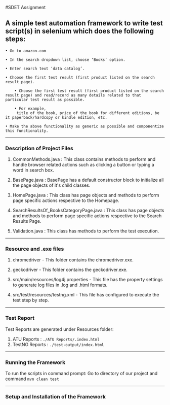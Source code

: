 #SDET Assignment

## A simple test automation framework to write test script(s) in selenium which does the following steps:
  
	• Go to amazon.com   
		
	• In the search dropdown list, choose ‘Books’ option.   
	
	• Enter search text ‘data catalog’.  
	
	• Choose the first test result (first product listed on the search result page).  
	
		• Choose the first test result (first product listed on the search result page) and read/record as many details related to that particular test result as possible.  
		
		• For example, 
		 title of the book, price of the book for different editions, be it paperback/hardcopy or kindle edition, etc.   
	
	• Make the above functionality as generic as possible and componentize this functionality. 
	
------------------------------------------------------------------------

### Description of Project Files

1. 	CommonMethods.java : This class contains methods to perform and handle browser related actions such as clicking a button or typing a word in search box. 

2. 	BasePage.java : BasePage has a default constructor block to initialize all the page objects of it's child classes. 

3. 	HomePage.java : This class has page objects and methods to perform page specific actions respective to the Homepage. 

4. 	SearchResultsOf_BooksCategoryPage.java : This class has page objects and methods to perform page specific actions respective to the Search Results Page. 

5.	Validation.java	: This class has methods to perform the test execution. 

------------------------------------------------------------------------

### Resource and .exe files

1. chromedriver - This folder contains the chromedriver.exe.

2. geckodriver - This folder contains the geckodriver.exe.

3. src/main/resources/log4j.properties - This file has the property settings to generate log files in .log and .html formats.

4. src/test/resources/testng.xml - This file has configured to execute the test step by step. 
    
------------------------------------------------------------------------
    
### Test Report
Test Reports are generated under Resources folder:
1. ATU Reports : `./ATU Reports/.index.html`  
2. TestNG Reports : `./test-output/index.html`  

------------------------------------------------------------------------

### Running the Framework
To run the scripts in command prompt: Go to directory of our project and command `mvn clean test` 

------------------------------------------------------------------------

### Setup and Installation of the Framework


	